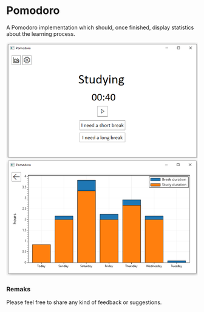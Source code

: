 # Pomodoro
A Pomodoro implementation which should, once finished, display statistics about the learning process.

![current view timer](resources/current_view_timer.png)
![current view stats](resources/current_view_stats.png)

### Remaks
Please feel free to share any kind of feedback or suggestions.
